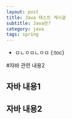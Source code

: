 ```yaml
---
layout: post
title: Java 테스트 게시글
subtitle: Java란?
category: java
tags: spring
---
```

* ㅁㄴㅇㅁㄴㅇㅁ
{:toc}

#자바 관련 내용2

## 자바 내용1

## 자바 내용2
